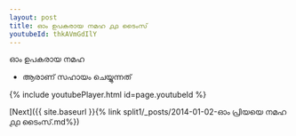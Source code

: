 ```yaml
---
layout: post
title: ഓം ഉപകരായ നമഹ ൧൧ ടൈംസ്
youtubeId: thkAVmGdIlY
---
```

 
 
 ഓം ഉപകരായ നമഹ 
 
 -  ആരാണ് സഹായം ചെയ്യുന്നത് 
 
  
 
  
 
 
 
 
 
 


{% include youtubePlayer.html id=page.youtubeId %}
 
[Next]({{ site.baseurl }}{% link  split1/_posts/2014-01-02-ഓം പ്രിയയെ നമഹ ൧൧ ടൈംസ്.md%})
 
